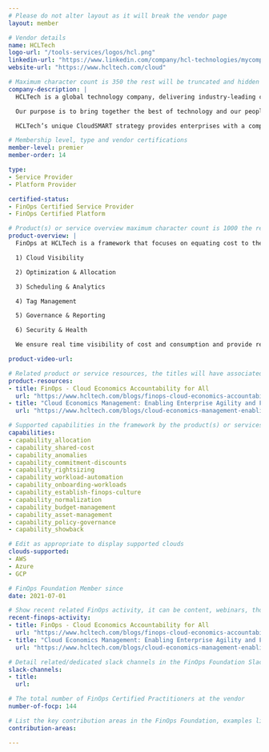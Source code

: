 ```yaml
---
# Please do not alter layout as it will break the vendor page
layout: member

# Vendor details
name: HCLTech
logo-url: "/tools-services/logos/hcl.png"
linkedin-url: "https://www.linkedin.com/company/hcl-technologies/mycompany/"
website-url: "https://www.hcltech.com/cloud"

# Maximum character count is 350 the rest will be truncated and hidden automatically on your page
company-description: |
  HCLTech is a global technology company, delivering industry-leading capabilities centered around digital, engineering and cloud powered by a broad portfolio of technology services and products. We work with clients across all major verticals, providing industry solutions for Financial Services, Manufacturing, Life Sciences and Healthcare, Technology and Services, Telecom and Media, Retail and CPG, and Public Services.

  Our purpose is to bring together the best of technology and our people to supercharge progress. We’re supercharging progress for everyone, everywhere - our clients, partners and their stakeholders, our people, communities, and the planet.

  HCLTech’s unique CloudSMART strategy provides enterprises with a complete, high-value cloud consulting and delivery platform. We are premier and Managed Services partner (MSP) with AWS, Microsoft Azure and Google Cloud. Drawing from our engineering roots and partnership with leading cloud providers, we designed CloudSMART as an adaptive portfolio of solutions enabling continuous modernization, increased agility and improved operational efficiency.

# Membership level, type and vendor certifications
member-level: premier
member-order: 14

type:
- Service Provider
- Platform Provider

certified-status:
- FinOps Certified Service Provider
- FinOps Certified Platform

# Product(s) or service overview maximum character count is 1000 the rest will be truncated and hidden automatically on your page
product-overview: |
  FinOps at HCLTech is a framework that focuses on equating cost to the need in cloud operations. We aim to bring consistency, visibility, and control throughout cloud operations through FinOps. To support the three iterative stages of FinOps i.e., inform, optimize, and govern, we follow a 6-point approach -

  1) Cloud Visibility

  2) Optimization & Allocation

  3) Scheduling & Analytics

  4) Tag Management

  5) Governance & Reporting

  6) Security & Health

  We ensure real time visibility of cost and consumption and provide recommendations on optimization. Our offerings are in the line of providing high touch concierge service, dedicated FinOps practitioner advocacy and guidance on account best practices, consultative reviews for cost optimization, instance rightsizing based on consumption trends, RI recommendations to increase savings, capacity analysis, inventory management, budget control, alert management, publishing reports, and ensuring specific security compliances.

product-video-url:

# Related product or service resources, the titles will have associated URLs, e.g. product
product-resources:
- title: FinOps - Cloud Economics Accountability for All
  url: "https://www.hcltech.com/blogs/finops-cloud-economics-accountability-all"
- title: "Cloud Economics Management: Enabling Enterprise Agility and Financial Accountability"
  url: "https://www.hcltech.com/blogs/cloud-economics-management-enabling-enterprise-agility-and-financial-accountability"

# Supported capabilities in the framework by the product(s) or services. Match the page-identifier per capability in order for the capability to show up on the vendor page.
capabilities:
- capability_allocation
- capability_shared-cost
- capability_anomalies
- capability_commitment-discounts
- capability_rightsizing
- capability_workload-automation
- capability_onboarding-workloads
- capability_establish-finops-culture
- capability_normalization
- capability_budget-management
- capability_asset-management
- capability_policy-governance
- capability_showback

# Edit as appropriate to display supported clouds
clouds-supported:
- AWS
- Azure
- GCP

# FinOps Foundation Member since
date: 2021-07-01

# Show recent related FinOps activity, it can be content, webinars, thought leadership and include external links
recent-finops-activity:
- title: FinOps - Cloud Economics Accountability for All
  url: "https://www.hcltech.com/blogs/finops-cloud-economics-accountability-all"
- title: "Cloud Economics Management: Enabling Enterprise Agility and Financial Accountability"
  url: "https://www.hcltech.com/blogs/cloud-economics-management-enabling-enterprise-agility-and-financial-accountability"

# Detail related/dedicated slack channels in the FinOps Foundation Slack
slack-channels:
- title:
  url:

# The total number of FinOps Certified Practitioners at the vendor
number-of-focp: 144

# List the key contribution areas in the FinOps Foundation, examples listed
contribution-areas:

---
```

